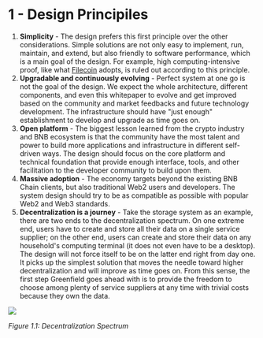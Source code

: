 # 1 - Design Principiles

1. **Simplicity** - The design prefers this first principle over the other considerations. Simple solutions are not only easy to implement, run, maintain, and extend, but also friendly to software performance, which is a main goal of the design. For example, high computing-intensive proof, like what [Filecoin](https://filecoin.io/filecoin.pdf) adopts, is ruled out according to this principle.
2. **Upgradable and continuously evolving** - Perfect system at one go is not the goal of the design. We expect the whole architecture, different components, and even this whitepaper to evolve and get improved based on the community and market feedbacks and future technology development. The infrastructure should have "just enough" establishment to develop and upgrade as time goes on.
3. **Open platform** - The biggest lesson learned from the crypto industry and BNB ecosystem is that the community have the most talent and power to build more applications and infrastructure in different self-driven ways. The design should focus on the core platform and technical foundation that provide enough interface, tools, and other facilitation to the developer community to build upon them.
4. **Massive adoption** - The economy targets beyond the existing BNB Chain clients, but also traditional Web2 users and developers. The system design should try to be as compatible as possible with popular Web2 and Web3 standards.
5. **Decentralization is a journey** - Take the storage system as an example, there are two ends to the decentralization spectrum. On one extreme end, users have to create and store all their data on a single service supplier; on the other end, users can create and store their data on any household's computing terminal (it does not even have to be a desktop). The design will not force itself to be on the latter end right from day one. It picks up the simplest solution that moves the needle toward higher decentralization and will improve as time goes on. From this sense, the first step Greenfield goes ahead with is to provide the freedom to choose among plenty of service suppliers at any time with trivial costs because they own the data.

![](<../../assets/1 Decentralization Spectrum.png>)

_Figure 1.1: Decentralization Spectrum_
